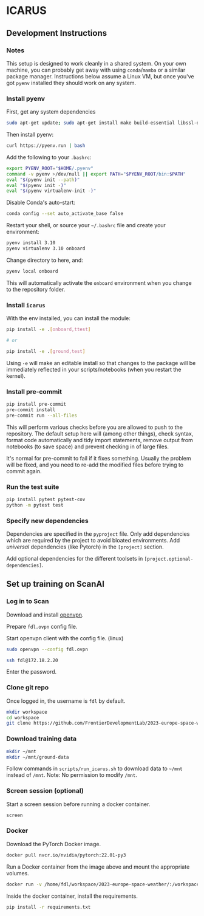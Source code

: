 # ICARUS


## Development Instructions

### Notes

This setup is designed to work cleanly in a shared system. On your own machine, you can probably get away with using `conda`/`mamba` or a similar package manager. Instructions below assume a Linux VM, but once you've got `pyenv` installed they should work on any system.

### Install pyenv

First, get any system dependencies

```bash
sudo apt-get update; sudo apt-get install make build-essential libssl-dev zlib1g-dev libbz2-dev libreadline-dev libsqlite3-dev wget curl llvm libncursesw5-dev xz-utils tk-dev libxml2-dev libxmlsec1-dev libffi-dev liblzma-dev
```

Then install pyenv:

```bash
curl https://pyenv.run | bash
```

Add the following to your `.bashrc`:

```bash
export PYENV_ROOT="$HOME/.pyenv"
command -v pyenv >/dev/null || export PATH="$PYENV_ROOT/bin:$PATH"
eval "$(pyenv init --path)"
eval "$(pyenv init -)"
eval "$(pyenv virtualenv-init -)"
```

Disable Conda's auto-start:

```bash
conda config --set auto_activate_base false
```

Restart your shell, or source your `~/.bashrc` file and create your environment:

```bash
pyenv install 3.10
pyenv virtualenv 3.10 onboard
```

Change directory to here, and:

```bash
pyenv local onboard
```

This will automatically activate the `onboard` environment when you change to the repository folder.

### Install `icarus`

With the env installed, you can install the module:

```bash
pip install -e .[onboard,ttest]

# or

pip install -e .[ground,test]
```

Using `-e` will make an editable install so that changes to the package will be immediately reflected in your scripts/notebooks (when you restart the kernel).

### Install pre-commit

```bash
pip install pre-commit
pre-commit install
pre-commit run --all-files
```

This will perform various checks before you are allowed to push to the repository. The default setup here will (among other things), check syntax, format code automatically and tidy import statements, remove output from notebooks (to save space) and prevent checking in of large files.

It's normal for pre-commit to fail if it fixes something. Usually the problem will be fixed, and you need to re-add the modified files before trying to commit again.

### Run the test suite

```bash
pip install pytest pytest-cov
python -m pytest test
```

### Specify new dependencies

Dependencies are specified in the `pyproject` file. Only add dependencies which are required by the project to avoid bloated environments. Add _universal_ dependencies (like Pytorch) in the `[project]` section.

Add optional dependencies for the different toolsets in `[project.optional-dependencies]`.

## Set up training on ScanAI

### Log in to Scan

Download and install [openvpn](https://openvpn.net/client/).

Prepare `fdl.ovpn` config file.

Start openvpn client with the config file. (linux)
```bash
sudo openvpn --config fdl.ovpn
```

```bash
ssh fdl@172.18.2.20
```
Enter the password.

### Clone git repo

Once logged in, the username is `fdl` by default.

```bash
mkdir workspace
cd workspace
git clone https://github.com/FrontierDevelopmentLab/2023-europe-space-weather.git
```

### Download training data

```bash
mkdir ~/mnt
mkdir ~/mnt/ground-data
```
Follow commands in `scripts/run_icarus.sh` to download data to `~/mnt` instead of `/mnt`.
Note: No permission to modify `/mnt`.

### Screen session (optional)

Start a screen session before running a docker container.
```bash
screen
```

### Docker

Download the PyTorch Docker image.
```bash
docker pull nvcr.io/nvidia/pytorch:22.01-py3
```

Run a Docker container from the image above and mount the appropriate volumes.
```bash
docker run -v /home/fdl/workspace/2023-europe-space-weather/:/workspace/2023-europe-space-weather/ -v /home/fdl/mnt:/mnt --gpus all -it --rm nvcr.io/nvidia/pytorch:22.01-py3
```

Inside the docker container, install the requirements.
```bash
pip install -r requirements.txt
```
